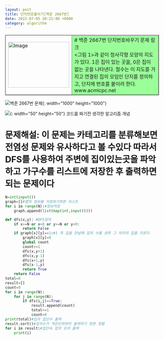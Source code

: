 ```yaml
---
layout: post
title: 단지번호붙이기[백준 2667번]
date: 2022-07-05 20:21:00 +0900
category: algorithm
---
```


<table  onClick="window.open('https://www.acmicpc.net/problem/2667','','')" style="cursor:pointer;" border='1'>
<thead>
  <tr>
    <td><img src="http://onlinejudgeimages.s3-ap-northeast-1.amazonaws.com/images/big-square.png" alt="Image" width="200" height="150"></td>
    <td bgcolor="#9aff99"># 백준 2667번 단지번호바꾸기 문제 링크 <br><그림 1>과 같이 정사각형 모양의 지도가 있다. 1은 집이 있는 곳을, 0은 집이 없는 곳을 나타낸다. 철수는 이 지도를 가지고 연결된 집의 모임인 단지를 정의하고, 단지에 번호를 붙이려 한다.<br>www.acmicpc.net</td>
  </tr>
</thead>
</table>

![백준 2667번 문제](https://user-images.githubusercontent.com/77001421/177326030-8df23f04-b17e-4b37-abe6-06255c025044.png){: width="1000" height="1000"}

![](https://cdn-icons-png.flaticon.com/128/4342/4342304.png){: width="50" height="50"} 코드를 짜기전 생각한 알고리즘 개념 

# 문제해설: 이 문제는 카테고리를 분류해보면 전염성 문제와 유사하다고 볼 수있다 따라서 DFS를 사용하여 주변에 집이있는곳을 파악하고 가구수를 리스트에 저장한 후 출력하면 되는 문제이다

```python
N=int(input())
graph=[]#맵의 정보를 저장하기위한 리스트
for i in range(N):#정보저장
    graph.append(list(map(int,input())))

def dfs(x,y): #DFS정의
    if x>=N or x<0 or y>=N or y<0:
        return False
    if graph[x][y]==1:#1 즉 집을 만날때 집의 수를 센후 그 자리의 집을 지운다
        graph[x][y]=0
        global count
        count+=1
        dfs(x,y+1)
        dfs(x,y-1)
        dfs(x+1,y)
        dfs(x-1,y)
        return True
    return False
total=0
result=[] 
count=0
for i in range(N):  
    for j in range(N):
        if dfs(i,j)==True:
            result.append(count)
            total+=1
            count=0
print(total)#집의 집단수 출력 
result.sort()#집의수가 적은단위부터 출력하기 위한 정렬 
for i in result:#집단속 집의 숫자 출력 
    print(i)

```